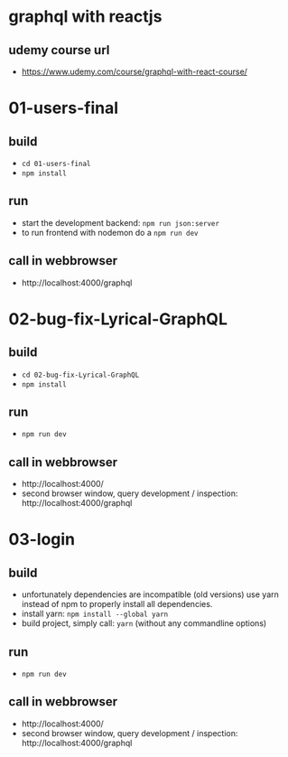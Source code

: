 # graphql with reactjs

## udemy course url

- https://www.udemy.com/course/graphql-with-react-course/


# 01-users-final

## build

- `cd 01-users-final`
- `npm install`

## run

- start the development backend: `npm run json:server`
- to run frontend with nodemon do a `npm run dev`

## call in webbrowser

- http://localhost:4000/graphql


# 02-bug-fix-Lyrical-GraphQL

## build

- `cd 02-bug-fix-Lyrical-GraphQL`
- `npm install`

## run

 - `npm run dev`

## call in webbrowser

- http://localhost:4000/
- second browser window, query development / inspection: http://localhost:4000/graphql

# 03-login

## build
- unfortunately dependencies are incompatible (old versions) use yarn instead of npm to properly install all dependencies.
- install yarn: `npm install --global yarn`
- build project, simply call: `yarn` (without any commandline options)

## run

- `npm run dev`

## call in webbrowser

- http://localhost:4000/
- second browser window, query development / inspection: http://localhost:4000/graphql
